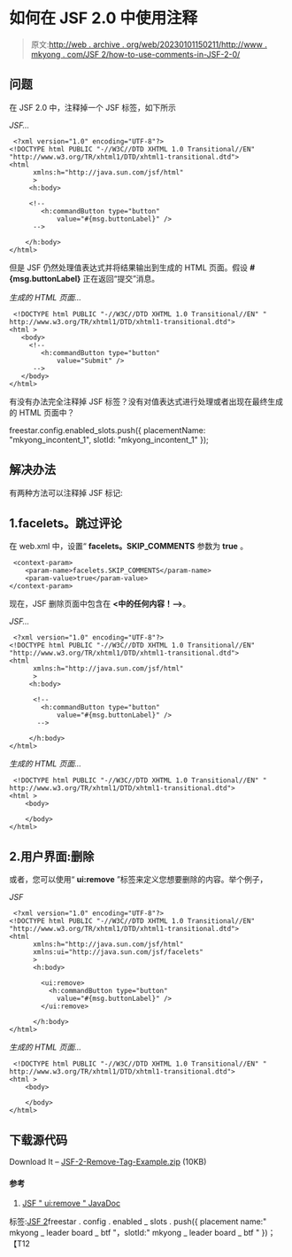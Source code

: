 # 如何在 JSF 2.0 中使用注释

> 原文:[http://web . archive . org/web/20230101150211/http://www . mkyong . com/JSF 2/how-to-use-comments-in-JSF-2-0/](http://web.archive.org/web/20230101150211/http://www.mkyong.com/jsf2/how-to-use-comments-in-jsf-2-0/)

## 问题

在 JSF 2.0 中，注释掉一个 JSF 标签，如下所示

*JSF…*

```
 <?xml version="1.0" encoding="UTF-8"?>
<!DOCTYPE html PUBLIC "-//W3C//DTD XHTML 1.0 Transitional//EN" 
"http://www.w3.org/TR/xhtml1/DTD/xhtml1-transitional.dtd">
<html    
      xmlns:h="http://java.sun.com/jsf/html"
      >
     <h:body>

     <!-- 
    	<h:commandButton type="button" 
    		value="#{msg.buttonLabel}" />
      -->

    </h:body>
</html> 
```

但是 JSF 仍然处理值表达式并将结果输出到生成的 HTML 页面。假设 **#{msg.buttonLabel}** 正在返回“提交”消息。

*生成的 HTML 页面…*

```
 <!DOCTYPE html PUBLIC "-//W3C//DTD XHTML 1.0 Transitional//EN" "
http://www.w3.org/TR/xhtml1/DTD/xhtml1-transitional.dtd"> 
<html >
   <body> 
     <!-- 
    	<h:commandButton type="button" 
    		value="Submit" />
      -->
   </body> 
</html> 
```

有没有办法完全注释掉 JSF 标签？没有对值表达式进行处理或者出现在最终生成的 HTML 页面中？

freestar.config.enabled_slots.push({ placementName: "mkyong_incontent_1", slotId: "mkyong_incontent_1" });

## 解决办法

有两种方法可以注释掉 JSF 标记:

## 1.facelets。跳过评论

在 web.xml 中，设置“ **facelets。SKIP_COMMENTS** 参数为 **true** 。

```
 <context-param>
    <param-name>facelets.SKIP_COMMENTS</param-name>
    <param-value>true</param-value>
</context-param> 
```

现在，JSF 删除页面中包含在 **<中的任何内容！–—>**。

*JSF…*

```
 <?xml version="1.0" encoding="UTF-8"?>
<!DOCTYPE html PUBLIC "-//W3C//DTD XHTML 1.0 Transitional//EN" 
"http://www.w3.org/TR/xhtml1/DTD/xhtml1-transitional.dtd">
<html    
      xmlns:h="http://java.sun.com/jsf/html"
      >
     <h:body>

      <!-- 
    	<h:commandButton type="button" 
    		value="#{msg.buttonLabel}" />
       -->

     </h:body>
</html> 
```

*生成的 HTML 页面…*

```
 <!DOCTYPE html PUBLIC "-//W3C//DTD XHTML 1.0 Transitional//EN" "
http://www.w3.org/TR/xhtml1/DTD/xhtml1-transitional.dtd"> 
<html >
	<body> 

	</body> 
</html> 
```

## 2.用户界面:删除

或者，您可以使用“ **ui:remove** ”标签来定义您想要删除的内容。举个例子，

*JSF*

```
 <?xml version="1.0" encoding="UTF-8"?>
<!DOCTYPE html PUBLIC "-//W3C//DTD XHTML 1.0 Transitional//EN" 
"http://www.w3.org/TR/xhtml1/DTD/xhtml1-transitional.dtd">
<html    
      xmlns:h="http://java.sun.com/jsf/html"
      xmlns:ui="http://java.sun.com/jsf/facelets"
      >
      <h:body>

        <ui:remove>
    	  <h:commandButton type="button" 
    		value="#{msg.buttonLabel}" />
        </ui:remove>

      </h:body>
</html> 
```

*生成的 HTML 页面…*

```
 <!DOCTYPE html PUBLIC "-//W3C//DTD XHTML 1.0 Transitional//EN" "
http://www.w3.org/TR/xhtml1/DTD/xhtml1-transitional.dtd"> 
<html >
	<body> 

	</body> 
</html> 
```

## 下载源代码

Download It – [JSF-2-Remove-Tag-Example.zip](http://web.archive.org/web/20210211172639/http://www.mkyong.com/wp-content/uploads/2010/10/JSF-2-Remove-Tag-Example.zip) (10KB)

#### 参考

1.  [JSF " ui:remove " JavaDoc](http://web.archive.org/web/20210211172639/https://javaserverfaces.dev.java.net/nonav/docs/2.0/pdldocs/facelets/ui/remove.html)

标签:[JSF 2](http://web.archive.org/web/20210211172639/https://mkyong.com/tag/jsf2/)freestar . config . enabled _ slots . push({ placement name:" mkyong _ leader board _ btf "，slotId:" mkyong _ leader board _ btf " })；【T12<input type="hidden" id="mkyong-current-postId" value="7353">